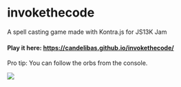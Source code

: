 # invokethecode
A spell casting game made with Kontra.js for JS13K Jam

#### Play it here: https://candelibas.github.io/invokethecode/

Pro tip: You can follow the orbs from the console. 

![](https://media.giphy.com/media/1X7mDZBJQMackFTevT/giphy.gif)
